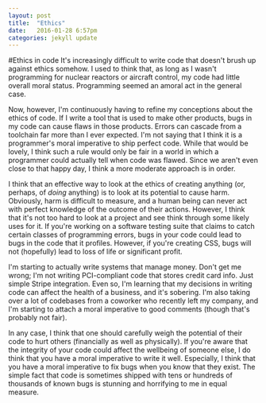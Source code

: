 ```yaml
---
layout: post
title:  "Ethics"
date:   2016-01-28 6:57pm
categories: jekyll update
---
```


#Ethics in code
It's increasingly difficult to write code that doesn't brush up against ethics somehow.
I used to think that, as long as I wasn't programming for nuclear reactors or aircraft
control, my code had little overall moral status. Programming seemed an amoral act in
the general case.

Now, however, I'm continuously having to refine my conceptions about the ethics of code.
If I write a tool that is used to make other products, bugs in my code can cause flaws in
those products. Errors can cascade from a toolchain far more than I ever expected. I'm not
saying that I think it is a programmer's moral imperative to ship perfect code. While
that would be lovely, I think such a rule would only be fair in a world in which a
programmer could actually tell when code was flawed. Since we aren't even close to that
happy day, I think a more moderate approach is in order.

I think that an effective way to look at the ethics of creating anything (or, perhaps, of
*doing* anything) is to look at its potential to cause harm. Obviously, harm is difficult
to measure, and a human being can never act with perfect knowledge of the outcome of
their actions. However, I think that it's not too hard to look at a project and see
think through some likely uses for it. If you're working on a software testing suite
that claims to catch certain classes of programming errors, bugs in your code could
lead to bugs in the code that it profiles. However, if you're creating CSS, bugs will not
(hopefully) lead to loss of life or significant profit.

I'm starting to actually write systems that manage money. Don't get me wrong; I'm not
writing PCI-compliant code that stores credit card info. Just simple Stripe integration.
Even so, I'm learning that my decisions in writing code can affect the health of a
business, and it's sobering. I'm also taking over a lot of codebases from a coworker
who recently left my company, and I'm starting to attach a moral imperative to good
comments (though that's probably not fair).

In any case, I think that one should carefully weigh the potential of their code to
hurt others (financially as well as physically). If you're aware that the integrity
of your code could affect the wellbeing of someone else, I do think that you have
a moral imperative to write it well. Especially, I think that you have a moral
imperative to fix bugs when you know that they exist. The simple fact that code is
sometimes shipped with tens or hundreds of thousands of known bugs is stunning and
horrifying to me in equal measure.
